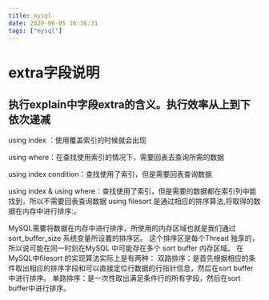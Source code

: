 ```yaml
---
title: mysql
date: 2020-06-05 16:36:31
tags: ["mysql"]
---
```


# extra字段说明

## 执行explain中字段extra的含义。执行效率从上到下依次递减
using index ：使用覆盖索引的时候就会出现

using where：在查找使用索引的情况下，需要回表去查询所需的数据

using index condition：查找使用了索引，但是需要回表查询数据

using index & using where：查找使用了索引，但是需要的数据都在索引列中能找到，所以不需要回表查询数据
using filesort 是通过相应的排序算法,将取得的数据在内存中进行排序:。

MySQL需要将数据在内存中进行排序，所使用的内存区域也就是我们通过sort_buffer_size 系统变量所设置的排序区。
这个排序区是每个Thread 独享的，所以说可能在同一时刻在MySQL 中可能存在多个 sort buffer 内存区域。
在MySQL中filesort 的实现算法实际上是有两种：
双路排序：是首先根据相应的条件取出相应的排序字段和可以直接定位行数据的行指针信息，然后在sort buffer 中进行排序。
单路排序：是一次性取出满足条件行的所有字段，然后在sort buffer中进行排序。
